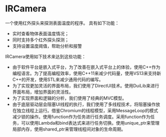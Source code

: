 IRCamera
========

一个使用红外探头来探测表面温度的程序。
具有如下功能：
* 实时查看物体表面温度情况；
* 同时支持多个红外探头探测；
* 支持设置温度阈值，帮助分析和报警

IRCamera使用如下技术来达到这些功能：
* 由于软件平台是嵌入式平台，为了改善在嵌入式平台上的体验，使用C++作为编程语言。为了提高编程效率，使用C++11来减少代码量，使用VS13来支持新C++的开发，使用STL来减少通用代码的编写。
* 为了实现更加灵活的界面布局，我们使用了DirectUI技术。使用DuiLib来进行界面布局，增加界面的灵活性。
* 为了实现界面和逻辑的分析，我们使用了经典的MVC模型。
* 由于底层驱动层会阻塞UI线程的执行，我们使用了多线程技术，将阻塞操作放在独立线程上运行。借鉴Chromium的线程模型，采用MessageLoop的模式减少锁的操作。使用function作为任务进行任务调度。采用function作为任务，可以使用Lambda和bind表达式来进行任务切换。使用unique_ptr来管理局部内存，使用shared_ptr来管理线程间对象的生命周期。
